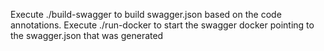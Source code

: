 Execute ./build-swagger to build swagger.json based on the code annotations.
Execute ./run-docker to start the swagger docker pointing to the swagger.json that was generated
